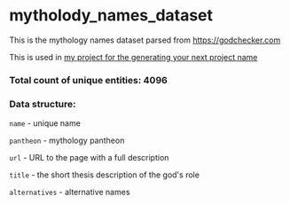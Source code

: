 # mytholody_names_dataset
This is the mythology names dataset parsed from https://godchecker.com

This is used in [my project for the generating your next project name](https://github.com/repushko/newprojectname.dev)

### Total count of unique entities: 4096

### Data structure:
`name` - unique name

`pantheon` - mythology pantheon

`url` - URL to the page with a full description

`title` - the short thesis description of the god's role

`alternatives` - alternative names
